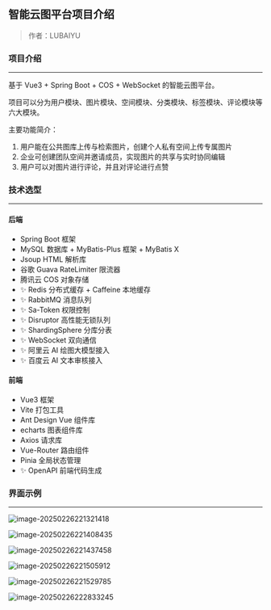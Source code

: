 ## 智能云图平台项目介绍

> 作者：LUBAIYU

### 项目介绍

---

基于 Vue3 + Spring Boot + COS + WebSocket 的智能云图平台。

项目可以分为用户模块、图片模块、空间模块、分类模块、标签模块、评论模块等六大模块。

主要功能简介：

1.  用户能在公共图库上传与检索图片，创建个人私有空间上传专属图片
2. 企业可创建团队空间并邀请成员，实现图片的共享与实时协同编辑
3. 用户可以对图片进行评论，并且对评论进行点赞



### 技术选型

---

#### 后端

- Spring Boot 框架
- MySQL 数据库 + MyBatis-Plus 框架 + MyBatis X
- Jsoup HTML 解析库
- 谷歌 Guava RateLimiter 限流器
- 腾讯云 COS 对象存储
- ✨ Redis 分布式缓存 + Caffeine 本地缓存
- ✨ RabbitMQ 消息队列
- ✨ Sa-Token 权限控制
- ✨ Disruptor 高性能无锁队列
- ✨ ShardingSphere 分库分表 
- ✨ WebSocket 双向通信
- ✨ 阿里云 AI 绘图大模型接入 
- ✨ 百度云 AI 文本审核接入 



#### 前端

- Vue3 框架
- Vite 打包工具
- Ant Design Vue 组件库
- echarts 图表组件库
- Axios 请求库
- Vue-Router 路由组件
- Pinia 全局状态管理
- ✨ OpenAPI 前端代码生成



### 界面示例

---

![image-20250226221321418](D:\图片\image-20250226221321418.png)

![image-20250226221408435](D:\图片\image-20250226221408435.png)

![image-20250226221437458](D:\图片\image-20250226221437458.png)

![image-20250226221505912](D:\图片\image-20250226221505912.png)

![image-20250226221529785](D:\图片\image-20250226221529785.png)

![image-20250226222833245](D:\图片\image-20250226222833245.png)